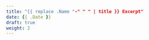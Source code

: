 ```yaml
---
title: "{{ replace .Name "-" " " | title }} Excerpt"
date: {{ .Date }}
draft: true
weight: 2
---
```


